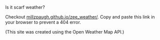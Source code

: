 Is it scarf weather? 

Checkout <a href="millzpaugh.github.io/zee_weather/">millzpaugh.github.io/zee_weather/</a>. Copy and paste this link in your browser to prevent a 404 error.  

(This site was created using the Open Weather Map API.) 